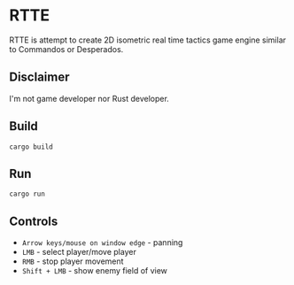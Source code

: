 # RTTE
RTTE is attempt to create 2D isometric real time tactics game engine similar to Commandos or Desperados.

## Disclaimer
I'm not game developer nor Rust developer.

## Build
```cargo build```

## Run
```cargo run```

## Controls
- ```Arrow keys/mouse on window edge``` - panning
- ```LMB``` - select player/move player
- ```RMB``` - stop player movement
- ```Shift + LMB``` - show enemy field of view
